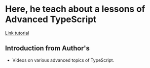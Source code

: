 # Here, he teach about a lessons of Advanced TypeScript

[Link tutorial](https://bom.so/eHZ4YT)

## Introduction from Author's

- Videos on various advanced topics of TypeScript.

